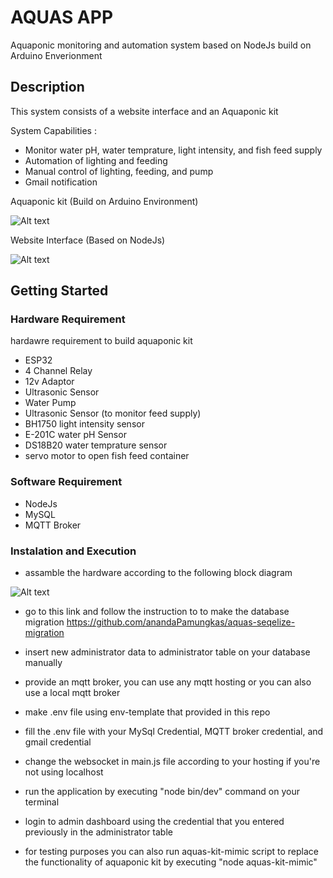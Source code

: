 # AQUAS APP

Aquaponic monitoring and automation system based on NodeJs build on Arduino Enverionment

## Description
This system consists of a website interface and an Aquaponic kit

System Capabilities :

* Monitor water pH, water temprature, light intensity, and fish feed supply
* Automation of lighting and feeding
* Manual control of lighting, feeding, and pump
* Gmail notification

Aquaponic kit (Build on Arduino Environment)

![Alt text](https://ibb.co/gFn3XL7 "Aquaponic Kit")

Website Interface (Based on NodeJs)

![Alt text](https://ibb.co/Zzv8Qfp "Website Interface")

## Getting Started

### Hardware Requirement

hardawre requirement to build aquaponic kit

* ESP32
* 4 Channel Relay
* 12v Adaptor
* Ultrasonic Sensor
* Water Pump
* Ultrasonic Sensor (to monitor feed supply)
* BH1750 light intensity sensor
* E-201C water pH Sensor
* DS18B20 water temprature sensor
* servo motor to open fish feed container

### Software Requirement

* NodeJs
* MySQL
* MQTT Broker

### Instalation and Execution

* assamble the hardware according to the following block diagram 

![Alt text](https://ibb.co/F3vTR3N "Block Diagram")

* go to this link and follow the instruction to to make the database migration https://github.com/anandaPamungkas/aquas-seqelize-migration

* insert new administrator data to administrator table on your database manually

* provide an mqtt broker, you can use any mqtt hosting or you can also use a local mqtt broker

* make .env file using env-template that provided in this repo

* fill the .env file with your MySql Credential, MQTT broker credential, and gmail credential 

* change the websocket in main.js file according to your hosting if you're not using localhost

* run the application by executing "node bin/dev" command on your terminal

* login to admin dashboard using the credential that you entered previously in the administrator table

* for testing purposes you can also run aquas-kit-mimic script to replace the functionality of aquaponic kit by executing "node aquas-kit-mimic" 